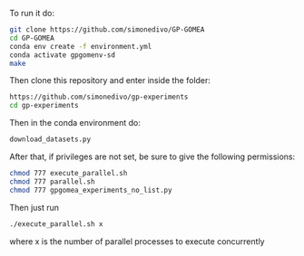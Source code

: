 To run it do:
```sh
git clone https://github.com/simonedivo/GP-GOMEA
cd GP-GOMEA
conda env create -f environment.yml
conda activate gpgomenv-sd
make
```
Then clone this repository and enter inside the folder:
```sh
https://github.com/simonedivo/gp-experiments
cd gp-experiments
```
Then in the conda environment do:
```sh
download_datasets.py
```
After that, if privileges are not set, be sure to give the following permissions:
```sh
chmod 777 execute_parallel.sh
chmod 777 parallel.sh
chmod 777 gpgomea_experiments_no_list.py
```
Then just run
```sh
./execute_parallel.sh x
```
where x is the number of parallel processes to execute concurrently